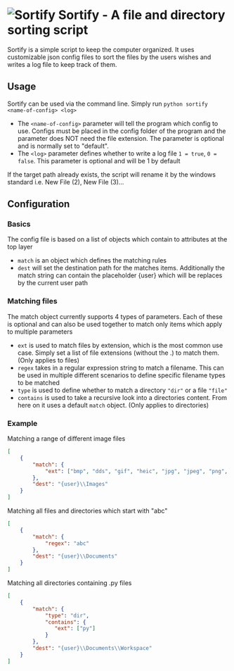 # ![Sortify](https://craiy.net/resources/sortify.png) Sortify - A file and directory sorting script
Sortify is a simple script to keep the computer organized. It uses customizable json config files to sort the files by the users wishes and writes a log file to keep track of them.

## Usage
Sortify can be used via the command line. Simply run `python sortify <name-of-config> <log>`
- The `<name-of-config>` parameter will tell the program which config to use. Configs must be placed in the config folder of the program and the parameter does NOT need the file extension. The parameter is optional and is normally set to "default".
- The `<log>` parameter defines whether to write a log file `1 = true`, `0 = false`. This parameter is optional and will be 1 by default 

If the target path already exists, the script will rename it by the windows standard i.e. New File (2), New File (3)...

## Configuration
### Basics
The config file is based on a list of objects which contain to attributes at the top layer
- `match` is an object which defines the matching rules
- `dest` will set the destination path for the matches items. Additionally the match string can contain the placeholder {user} which will be replaces by the current user path

### Matching files
The match object currently supports 4 types of parameters. Each of these is optional and can also be used together to match only items which apply to multiple parameters
- `ext` is used to match files by extension, which is the most common use case. Simply set a list of file extensions (without the .) to match them. (Only applies to files)
- `regex` takes in a regular expression string to match a filename. This can be used in multiple different scenarios to define specific filename types to be matched
- `type` is used to define whether to match a directory `"dir"` or a file `"file"`
- `contains` is used to take a recursive look into a directories content. From here on it uses a default `match` object. (Only applies to directories)

### Example
Matching a range of different image files
```json
[
    {
        "match": {
            "ext": ["bmp", "dds", "gif", "heic", "jpg", "jpeg", "png", "pspimage", "tga", "thm", "tif", "tiff", "yuv", "webp"]
        },
        "dest": "{user}\\Images"
    }
]
```
Matching all files and directories which start with "abc"
```json
[
    {
        "match": {
            "regex": "abc"
        },
        "dest": "{user}\\Documents"
    }
]
```
Matching all directories containing .py files
```json
[
    {
        "match": {
            "type": "dir",
            "contains": {
               "ext": ["py"]
            }
        },
        "dest": "{user}\\Documents\\Workspace"
    }
]
```
